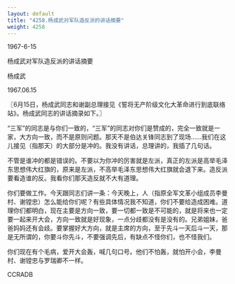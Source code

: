 ```yaml
---
layout: default
title: "4258.杨成武对军队造反派的讲话摘要"
weight: 4258
---
```


1967-6-15

杨成武对军队造反派的讲话摘要

杨成武

1967.06.15

〖6月15日，杨成武同志和谢副总理接见《誓将无产阶级文化大革命进行到底联络站》。杨成武同志的讲话摘录如下。〗

“三军”的同志是与你们一致的，“三军”的同志对你们是赞成的，完全一致就是一家，大方向一致，而不是原则问题。那天不是伯达关锋同志到了现场……我们在这儿接见（指那天）的大部分是冲的。我没有讲话，总理讲的，我插了几句话。

不管是谁冲的都是错误的。不要以为你冲的厉害就是左派，真正的左派是高举毛泽东思想伟大红旗的，原来是左派，不高举毛泽东思想伟大红旗就会退下来。造反派要看造谁的反。我看你们那天造反就不大有道理。

你们要做工作。今天跟同志们讲一条：今天晚上，人（指原全军文革小组成员李曼村、谢镗忠）怎么能给你们呢？有些具体情况我不知道，你们不要给造成困难。道理你们都明白，现在主要是方向一致，要一切都一致是不可能的，就是将来也一定要一起来开大会，方向一致就是好现象，一点分歧都没有是没有的。兄弟姐妹，爸爸妈妈还有会歧。要掌握好大方向，就是主席的方向，至于先斗一天后斗一天，那是无所谓的，你要斗你先斗，不要强调先后，有缺点不怪你们，也不怪我们。

你们现在有个毛病，爱开大会轰，喊几句口号。他们不怕轰，就怕开小会，李曼村、谢镗忠与罗瑞卿不一样。

CCRADB

